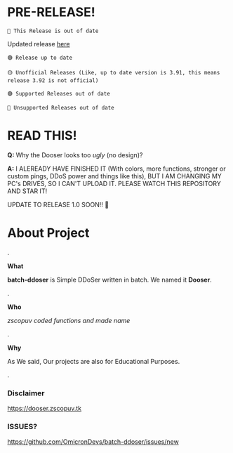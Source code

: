 # PRE-RELEASE!

`🔴 This Release is out of date`

Updated release <a href="https://github.com/OmicronDevs/batch-ddoser/branches/all">here</a>

```
🟢 Release up to date
 
🟡 Unofficial Releases (Like, up to date version is 3.91, this means release 3.92 is not official)

🟣 Supported Releases out of date

🔴 Unsupported Releases out of date
```
# READ THIS!

**Q:** Why the Dooser looks too *ugly* (no design)?

**A:** I ALEREADY HAVE FINISHED IT (With colors, more functions, stronger or custom pings, DDoS power and things like this), BUT I AM CHANGING MY PC's DRIVES, SO I CAN'T UPLOAD IT. PLEASE WATCH THIS REPOSITORY AND STAR IT!

UPDATE TO RELEASE 1.0 SOON!! 🤡

# About Project
.                                                                         

**What**

**batch-ddoser** is Simple DDoSer written in batch. We named it **Dooser**.

.

**Who**

*zscopuv coded functions and made name*

.

**Why** 

As We said, Our projects are also for Educational Purposes.

.                                                                         

### Disclaimer
https://dooser.zscopuv.tk

### ISSUES?
https://github.com/OmicronDevs/batch-ddoser/issues/new
 
